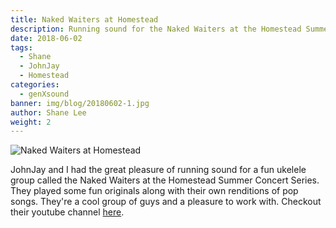 ```yaml
---
title: Naked Waiters at Homestead
description: Running sound for the Naked Waiters at the Homestead Summer Concert Series
date: 2018-06-02
tags:
  - Shane
  - JohnJay
  - Homestead
categories:
  - genXsound
banner: img/blog/20180602-1.jpg
author: Shane Lee
weight: 2
---
```


<img src="/img/blog/20180602-1.jpg" class="img-responsive" alt="Naked Waiters at Homestead">

JohnJay and I had the great pleasure of running sound for a fun ukelele group called the Naked Waiters at the Homestead Summer Concert Series. They played some fun originals along with their own renditions of pop songs. They're a cool group of guys and a pleasure to work with. Checkout their youtube channel [here](https://www.youtube.com/user/clarktholmes).
